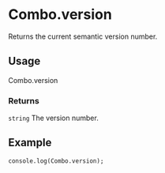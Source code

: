# Combo.version

Returns the current semantic version number.

## Usage

Combo.version

### Returns 

`string` The version number.

## Example

	console.log(Combo.version);
